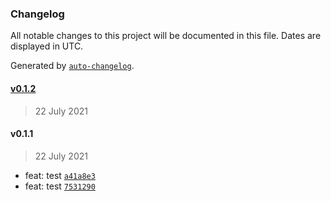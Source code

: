 ### Changelog

All notable changes to this project will be documented in this file. Dates are displayed in UTC.

Generated by [`auto-changelog`](https://github.com/CookPete/auto-changelog).

#### [v0.1.2](https://github.com/gunesh/availity-starter-typescript/compare/v0.1.1...v0.1.2)

> 22 July 2021

#### v0.1.1

> 22 July 2021

- feat: test [`a41a8e3`](https://github.com/gunesh/availity-starter-typescript/commit/a41a8e38077c97af63521d15985765d9537fa0fe)
- feat: test [`7531290`](https://github.com/gunesh/availity-starter-typescript/commit/75312904728a817908f6a7e5fb4d27705a14292c)
